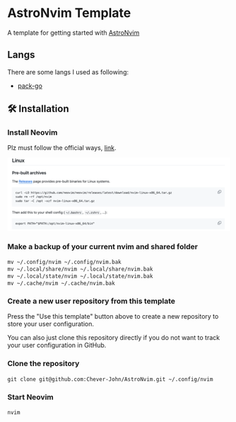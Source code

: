 # AstroNvim Template

A template for getting started with [AstroNvim](https://github.com/AstroNvim/AstroNvim)

## Langs

There are some langs I used as following:

- [pack-go](docs/langs/pack-go.md)

## 🛠️ Installation

### Install Neovim

Plz must follow the official ways, [link](https://github.com/neovim/neovim/blob/master/INSTALL.md#linux).

![image-20250312165005396](assets/image-20250312165005396.png)

### Make a backup of your current nvim and shared folder

```shell
mv ~/.config/nvim ~/.config/nvim.bak
mv ~/.local/share/nvim ~/.local/share/nvim.bak
mv ~/.local/state/nvim ~/.local/state/nvim.bak
mv ~/.cache/nvim ~/.cache/nvim.bak
```

### Create a new user repository from this template

Press the "Use this template" button above to create a new repository
to store your user configuration.

You can also just clone this repository directly if you do not want to
track your user configuration in GitHub.

### Clone the repository

```shell
git clone git@github.com:Chever-John/AstroNvim.git ~/.config/nvim
```

### Start Neovim

```shell
nvim
```
